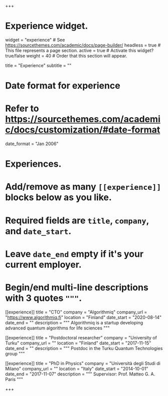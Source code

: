 +++
# Experience widget.
widget = "experience"  # See https://sourcethemes.com/academic/docs/page-builder/
headless = true  # This file represents a page section.
active = true  # Activate this widget? true/false
weight = 40  # Order that this section will appear.

title = "Experience"
subtitle = ""

# Date format for experience
#   Refer to https://sourcethemes.com/academic/docs/customization/#date-format
date_format = "Jan 2006"

# Experiences.
#   Add/remove as many `[[experience]]` blocks below as you like.
#   Required fields are `title`, `company`, and `date_start`.
#   Leave `date_end` empty if it's your current employer.
#   Begin/end multi-line descriptions with 3 quotes `"""`.
[[experience]]
  title = "CTO"
  company = "Algorithmiq"
  company_url = "https://www.algorithmiq.fi"
  location = "Finland"
  date_start = "2020-08-14"
  date_end = ""
  description = """
  Algorithmiq is a startup developing advanced quantum algorithms for life sciences
  """

[[experience]]
  title = "Postdoctoral researcher"
  company = "University of Turku"
  company_url = ""
  location = "Finland"
  date_start = "2017-11-15"
  date_end = ""
  description = """
  Postdoc in the Turku Quantum Technologies group
  """

[[experience]]
  title = "PhD in Physics"
  company = "Università degli Studi di Milano"
  company_url = ""
  location = "Italy"
  date_start = "2014-10-01"
  date_end = "2017-11-07"
  description = """
  Supervisor: Prof. Matteo G. A. Paris
  """

+++
